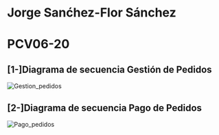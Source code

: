 # Jorge Sanćhez-Flor Sánchez

# PCV06-20

## [1-]Diagrama de secuencia Gestión de Pedidos 

![Gestion_pedidos](http://www.plantuml.com/plantuml/proxy?src=https://raw.github.com//JorgeSF85/PCV06-20/blob/master/PCV06-20/ejercicio1.puml)

## [2-]Diagrama de secuencia Pago de Pedidos

![Pago_pedidos](http://www.plantuml.com/plantuml/proxy?cache=no&src=https://raw.github.com/JorgeSF85/PCV06-20/blob/master/PCV06-20/ejercicio2.puml)
